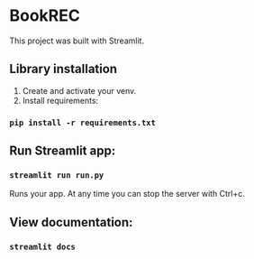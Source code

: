 # BookREC
This project was built with Streamlit.
## Library installation
1. Create and activate your venv.
2. Install requirements:
###    `pip install -r requirements.txt`
## Run Streamlit app:
### `streamlit run run.py`
Runs your app. At any time you can stop the server with Ctrl+c.
## View documentation:
### `streamlit docs`